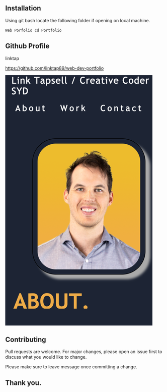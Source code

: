 ## Installation

Using git bash locate the following folder if opening on local machine.
```bash
Web Porfolio cd Portfolio
```
## Github Profile

linktap

https://github.com/linktap89/web-dev-portfolio

![Website](website.thumb.png)

## Contributing
Pull requests are welcome. For major changes, please open an issue first to discuss what you would like to change.

Please make sure to leave message once committing a change.

## Thank you.